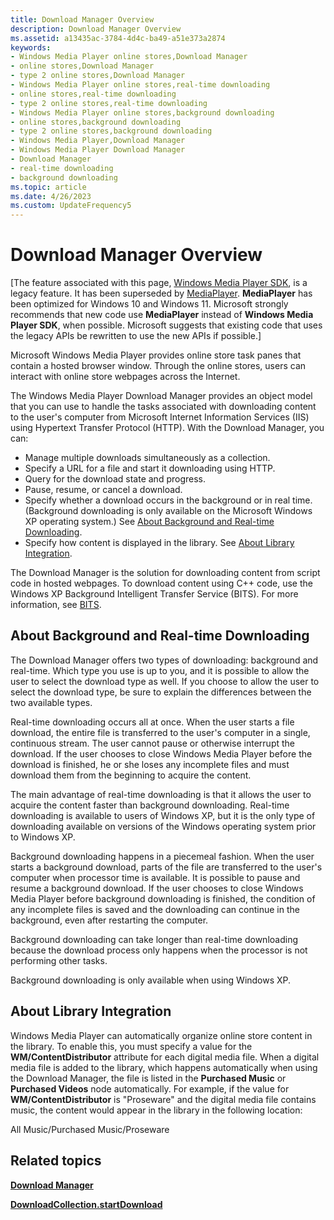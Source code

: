 ```yaml
---
title: Download Manager Overview
description: Download Manager Overview
ms.assetid: a13435ac-3784-4d4c-ba49-a51e373a2874
keywords:
- Windows Media Player online stores,Download Manager
- online stores,Download Manager
- type 2 online stores,Download Manager
- Windows Media Player online stores,real-time downloading
- online stores,real-time downloading
- type 2 online stores,real-time downloading
- Windows Media Player online stores,background downloading
- online stores,background downloading
- type 2 online stores,background downloading
- Windows Media Player,Download Manager
- Windows Media Player Download Manager
- Download Manager
- real-time downloading
- background downloading
ms.topic: article
ms.date: 4/26/2023
ms.custom: UpdateFrequency5
---
```


# Download Manager Overview

\[The feature associated with this page, [Windows Media Player SDK](/windows/win32/wmp/windows-media-player-sdk), is a legacy feature. It has been superseded by [MediaPlayer](/uwp/api/Windows.Media.Playback.MediaPlayer). **MediaPlayer** has been optimized for Windows 10 and Windows 11. Microsoft strongly recommends that new code use **MediaPlayer** instead of **Windows Media Player SDK**, when possible. Microsoft suggests that existing code that uses the legacy APIs be rewritten to use the new APIs if possible.\]

Microsoft Windows Media Player provides online store task panes that contain a hosted browser window. Through the online stores, users can interact with online store webpages across the Internet.

The Windows Media Player Download Manager provides an object model that you can use to handle the tasks associated with downloading content to the user's computer from Microsoft Internet Information Services (IIS) using Hypertext Transfer Protocol (HTTP). With the Download Manager, you can:

-   Manage multiple downloads simultaneously as a collection.
-   Specify a URL for a file and start it downloading using HTTP.
-   Query for the download state and progress.
-   Pause, resume, or cancel a download.
-   Specify whether a download occurs in the background or in real time. (Background downloading is only available on the Microsoft Windows XP operating system.) See [About Background and Real-time Downloading](#about-background-and-real-time-downloading).
-   Specify how content is displayed in the library. See [About Library Integration](#about-library-integration).

The Download Manager is the solution for downloading content from script code in hosted webpages. To download content using C++ code, use the Windows XP Background Intelligent Transfer Service (BITS). For more information, see [BITS](bits.md).

## About Background and Real-time Downloading

The Download Manager offers two types of downloading: background and real-time. Which type you use is up to you, and it is possible to allow the user to select the download type as well. If you choose to allow the user to select the download type, be sure to explain the differences between the two available types.

Real-time downloading occurs all at once. When the user starts a file download, the entire file is transferred to the user's computer in a single, continuous stream. The user cannot pause or otherwise interrupt the download. If the user chooses to close Windows Media Player before the download is finished, he or she loses any incomplete files and must download them from the beginning to acquire the content.

The main advantage of real-time downloading is that it allows the user to acquire the content faster than background downloading. Real-time downloading is available to users of Windows XP, but it is the only type of downloading available on versions of the Windows operating system prior to Windows XP.

Background downloading happens in a piecemeal fashion. When the user starts a background download, parts of the file are transferred to the user's computer when processor time is available. It is possible to pause and resume a background download. If the user chooses to close Windows Media Player before background downloading is finished, the condition of any incomplete files is saved and the downloading can continue in the background, even after restarting the computer.

Background downloading can take longer than real-time downloading because the download process only happens when the processor is not performing other tasks.

Background downloading is only available when using Windows XP.

## About Library Integration

Windows Media Player can automatically organize online store content in the library. To enable this, you must specify a value for the **WM/ContentDistributor** attribute for each digital media file. When a digital media file is added to the library, which happens automatically when using the Download Manager, the file is listed in the **Purchased Music** or **Purchased Videos** node automatically. For example, if the value for **WM/ContentDistributor** is "Proseware" and the digital media file contains music, the content would appear in the library in the following location:

All Music/Purchased Music/Proseware

## Related topics

<dl> <dt>

[**Download Manager**](download-manager.md)
</dt> <dt>

[**DownloadCollection.startDownload**](downloadcollection-startdownload.md)
</dt> </dl>

 

 




